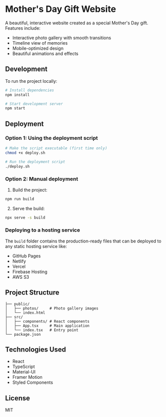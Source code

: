 # Mother's Day Gift Website

A beautiful, interactive website created as a special Mother's Day gift. Features include:
- Interactive photo gallery with smooth transitions
- Timeline view of memories
- Mobile-optimized design
- Beautiful animations and effects

## Development

To run the project locally:

```bash
# Install dependencies
npm install

# Start development server
npm start
```

## Deployment

### Option 1: Using the deployment script

```bash
# Make the script executable (first time only)
chmod +x deploy.sh

# Run the deployment script
./deploy.sh
```

### Option 2: Manual deployment

1. Build the project:
```bash
npm run build
```

2. Serve the build:
```bash
npx serve -s build
```

### Deploying to a hosting service

The `build` folder contains the production-ready files that can be deployed to any static hosting service like:
- GitHub Pages
- Netlify
- Vercel
- Firebase Hosting
- AWS S3

## Project Structure

```
├── public/
│   ├── photos/     # Photo gallery images
│   └── index.html
├── src/
│   ├── components/ # React components
│   ├── App.tsx     # Main application
│   └── index.tsx   # Entry point
└── package.json
```

## Technologies Used

- React
- TypeScript
- Material-UI
- Framer Motion
- Styled Components

## License

MIT 